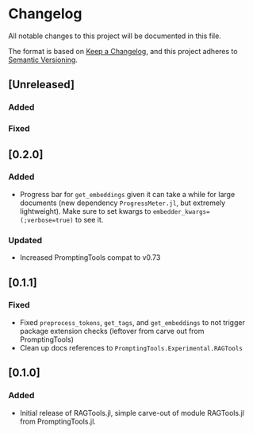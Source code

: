 # Changelog
All notable changes to this project will be documented in this file.

The format is based on [Keep a Changelog](https://keepachangelog.com/en/1.0.0/),
and this project adheres to [Semantic Versioning](https://semver.org/spec/v2.0.0.html).

## [Unreleased]

### Added

### Fixed

## [0.2.0]

### Added
- Progress bar for `get_embeddings` given it can take a while for large documents (new dependency `ProgressMeter.jl`, but extremely lightweight). Make sure to set kwargs to `embedder_kwargs=(;verbose=true)` to see it.

### Updated
- Increased PromptingTools compat to v0.73

## [0.1.1]

### Fixed
- Fixed `preprocess_tokens`, `get_tags`, and `get_embeddings` to not trigger package extension checks (leftover from carve out from PromptingTools)
- Clean up docs references to `PromptingTools.Experimental.RAGTools`

## [0.1.0]

### Added
- Initial release of RAGTools.jl, simple carve-out of module RAGTools.jl from PromptingTools.jl.
